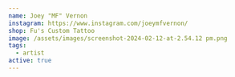 ```yaml
---
name: Joey "MF" Vernon
instagram: https://www.instagram.com/joeymfvernon/
shop: Fu's Custom Tattoo
image: /assets/images/screenshot-2024-02-12-at-2.54.12 pm.png
tags:
  - artist
active: true
---
```

